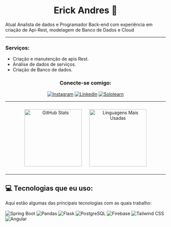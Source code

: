 <h1 align="center">Erick Andres &#128123;</h1>

<p>Atual Analista de dados e Programador Back-end com experiência em criação de Api-Rest, modelagem de Banco de Dados e Cloud</p>

---
### Serviços:
- Criação e manutenção de apis Rest.
- Análise de dados de serviços.
- Criação de Banco de dados.

<div align="center">

<h3>Conecte-se comigo:</h3>

[![Instagram](https://img.shields.io/badge/Instagram-E4405F?style=for-the-badge&logo=instagram&logoColor=white)](https://www.instagram.com/erick_aaooii/)
[![Linkedin](https://img.shields.io/badge/LinkedIn-0077B5?style=for-the-badge&logo=linkedin&logoColor=white)](https://www.linkedin.com/in/erick-aaooii/)
[![Sololearn](https://img.shields.io/badge/-Sololearn-3a464b?style=for-the-badge&logo=Sololearn&logoColor=white)](https://www.sololearn.com/pt/profile/31685044)
  
</div>

---

<div style="text-align: center;">
  <a href="https://github.com/Erick-aaooii/github-readme-stats" style="display: inline-block; margin: 10px;">
    <img height=180 src="https://github-readme-stats.vercel.app/api?username=Erick-aaooii&show_icons=true&theme=onedark&hide_border=true" alt="GitHub Stats" />
  </a>
  <a href="https://github.com/Erick-aaooii/convoychat" style="display: inline-block; margin: 10px;">
    <img height=180 src="https://github-readme-stats.vercel.app/api/top-langs?username=Erick-aaooii&layout=compact&langs_count=8&card_width=320&theme=onedark&hide_border=true" alt="Linguagens Mais Usadas" />
  </a>
</div>

---

## 💻 Tecnologias que eu uso:

<p>Aqui estão algumas das principais tecnologias com as quais trabalho:</p>
<div style="display: inline-block">
  <img align="center" alt="Spring Boot" src="https://img.shields.io/badge/Spring_Boot-6DB33F?style=for-the-badge&logo=spring-boot&logoColor=white">
  <img align="center" alt="Pandas" src="https://img.shields.io/badge/Pandas-150458?style=for-the-badge&logo=pandas&logoColor=white">
  <img align="center" alt="Flask" src="https://img.shields.io/badge/Flask-000000?style=for-the-badge&logo=flask&logoColor=white">
  <img align="center" alt="PostgreSQL" src="https://img.shields.io/badge/PostgreSQL-4169E1?style=for-the-badge&logo=postgresql&logoColor=white">
  <img align="center" alt="Firebase" src="https://img.shields.io/badge/Firebase-FFCA28?style=for-the-badge&logo=firebase&logoColor=black">
  <img align="center" alt="Tailwind CSS" src="https://img.shields.io/badge/Tailwind_CSS-38B2AC?style=for-the-badge&logo=tailwind-css&logoColor=white">
  <img align="center" alt="Angular" src="https://img.shields.io/badge/Angular-DD0031?style=for-the-badge&logo=angular&logoColor=white">
</div>
